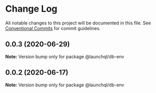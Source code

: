 # Change Log

All notable changes to this project will be documented in this file.
See [Conventional Commits](https://conventionalcommits.org) for commit guidelines.

## 0.0.3 (2020-06-29)

**Note:** Version bump only for package @launchql/db-env





## 0.0.2 (2020-06-17)

**Note:** Version bump only for package @launchql/db-env
